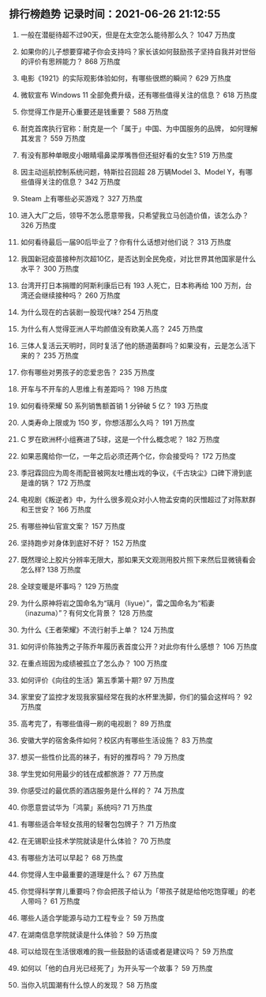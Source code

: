 
## 排行榜趋势 记录时间：2021-06-26 21:12:55
  
  1. 一般在潜艇待超不过90天，但是在太空怎么能待那么久？ 1047 万热度
    
  2. 如果你的儿子想要穿裙子你会支持吗？家长该如何鼓励孩子坚持自我并对世俗的评价有思辨能力？ 868 万热度
    
  3. 电影《1921》的实际观影体验如何，有哪些很燃的瞬间？ 629 万热度
    
  4. 微软宣布 Windows 11 全部免费升级，还有哪些值得关注的信息？ 618 万热度
    
  5. 你觉得工作是开心重要还是钱重要？ 588 万热度
    
  6. 耐克首席执行官称：耐克是一个「属于」中国、为中国服务的品牌， 如何理解其发言？ 559 万热度
    
  7. 有没有那种单眼皮小眼睛塌鼻梁厚嘴唇但还挺好看的女生? 519 万热度
    
  8. 因主动巡航控制系统问题，特斯拉召回超 28 万辆Model 3、Model Y，有哪些值得关注的信息？ 342 万热度
    
  9. Steam 上有哪些必买游戏？ 327 万热度
    
  10. 进入大厂之后，领导不怎么愿意带我，只希望我立马创造价值，该怎么办？ 326 万热度
    
  11. 如何看待最后一届90后毕业了？你有什么话想对他们说？ 313 万热度
    
  12. 我国新冠疫苗接种剂次超10亿，是否达到全民免疫，对比世界其他国家是什么水平？ 300 万热度
    
  13. 台湾开打日本捐赠的阿斯利康后已有 193 人死亡，日本称再给 100 万剂，台湾还会继续接种吗？ 260 万热度
    
  14. 为什么现在的古装剧一股现代味? 254 万热度
    
  15. 为什么有人觉得亚洲人平均颜值没有欧美人高？ 245 万热度
    
  16. 三体人复活云天明时，同时复活了他的肠道菌群吗？如果没有，云是怎么活下来的？ 235 万热度
    
  17. 你有哪些对男孩子的恋爱忠告？ 235 万热度
    
  18. 开车与不开车的人思维上有差距吗？ 198 万热度
    
  19. 如何看待荣耀 50 系列销售额首销 1 分钟破 5 亿？ 193 万热度
    
  20. 人类寿命上限或为 150 岁，你想活那么久吗？ 191 万热度
    
  21. C 罗在欧洲杯小组赛进了5球，这是一个什么概念呢？ 182 万热度
    
  22. 如果恶魔给你一亿，一年之后必须还两个亿，你会接受吗？ 172 万热度
    
  23. 季冠霖回应为周冬雨配音被网友吐槽出戏的争议，《千古玦尘》口碑下滑到底是谁的锅？ 172 万热度
    
  24. 电视剧《叛逆者》中，为什么很多观众对小人物孟安南的厌憎超过了对陈默群和王世安？ 166 万热度
    
  25. 有哪些神仙官宣文案？ 157 万热度
    
  26. 坚持跑步对身体到底好不好？ 152 万热度
    
  27. 既然理论上胶片分辨率无限大，那如果天文观测用胶片照下来然后显微镜看会怎么样? 138 万热度
    
  28. 全球变暖是坏事吗？ 129 万热度
    
  29. 为什么原神将岩之国命名为“璃月（liyue）”，雷之国命名为“稻妻（inazuma）”？有何文化背景？ 128 万热度
    
  30. 为什么《王者荣耀》不流行射手上单？ 124 万热度
    
  31. 如何评价陈独秀之子陈乔年履历表首度公开？对此你有什么感想？ 106 万热度
    
  32. 在重点班因为成绩被孤立了怎么办？ 100 万热度
    
  33. 如何评价《向往的生活》第五季第十期? 97 万热度
    
  34. 家里安了监控才发现我家猫经常在我的水杯里洗脚，你们的猫会这样吗？ 92 万热度
    
  35. 高考完了，有哪些值得一刷的电视剧？ 89 万热度
    
  36. 安徽大学的宿舍条件如何？校区内有哪些生活设施？ 83 万热度
    
  37. 想买一些性价比高的袜子，有好的推荐吗？ 79 万热度
    
  38. 学生党如何用最少的钱在成都旅游？ 77 万热度
    
  39. 你感受过的最优质的酒店服务是什么样的？ 74 万热度
    
  40. 你愿意尝试华为「鸿蒙」系统吗? 71 万热度
    
  41. 有哪些适合年轻女孩用的轻奢包包牌子？ 71 万热度
    
  42. 在无锡职业技术学院就读是什么体验？ 70 万热度
    
  43. 有哪些方法可以早起？ 68 万热度
    
  44. 你觉得人生中最重要的道理是什么？ 67 万热度
    
  45. 你觉得科学育儿重要吗？你会把孩子给认为「带孩子就是给他吃饱穿暖」的老人带吗？ 61 万热度
    
  46. 哪些人适合学能源与动力工程专业？ 59 万热度
    
  47. 在湖南信息学院就读是什么体验？ 59 万热度
    
  48. 可以给现在生活很艰难的我一些鼓励的话语或者是建议吗？ 59 万热度
    
  49. 如何以「他的白月光已经死了」为开头写一个故事？ 59 万热度
    
  50. 当你入坑国潮有什么惊人的发现？ 58 万热度
    